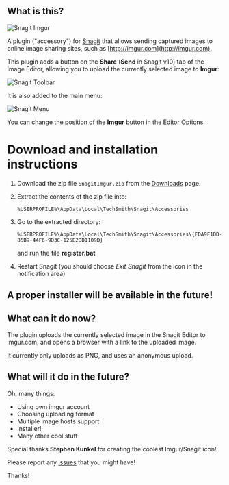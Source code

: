 What is this?
-------------

![Snagit Imgur](http://i.imgur.com/g6aTS.png)

A plugin ("accessory") for [Snagit](http://www.techsmith.com/snagit.html) that allows sending captured images to online image sharing sites, such as [http://imgur.com](http://imgur.com).

This plugin adds a button on the **Share** (**Send** in Snagit v10) tab of the Image Editor, allowing you to upload the currently selected image to **Imgur**:

![Snagit Toolbar](http://i.imgur.com/JjRl7.png)

It is also added to the main menu:

![Snagit Menu](http://i.imgur.com/ElZAZ.png)

You can change the position of the **Imgur** button in the Editor Options.

Download and installation instructions
======================================

1. Download the zip file `SnagitImgur.zip` from the [Downloads](https://github.com/hmemcpy/SnagitImgur/downloads) page.

2. Extract the contents of the zip file into:

    `%USERPROFILE%\AppData\Local\TechSmith\Snagit\Accessories`

3. Go to the extracted directory:  

    `%USERPROFILE%\AppData\Local\TechSmith\Snagit\Accessories\{EDA9F1DD-85B9-44F6-9D3C-125B2DD1109D}`
    
    and run the file **register.bat**

4. Restart Snagit (you should choose _Exit Snagit_ from the icon in the notification area)

A proper installer will be available in the future!
----------------------------------------------------

What can it do now?
-------------------

The plugin uploads the currently selected image in the Snagit Editor to imgur.com, and opens a browser with a link to the uploaded image.

It currently only uploads as PNG, and uses an anonymous upload.

What will it do in the future?
------------------------------

Oh, many things:

* Using own imgur account
* Choosing uploading format
* Multiple image hosts support
* Installer!
* Many other cool stuff

Special thanks **Stephen Kunkel** for creating the coolest Imgur/Snagit icon!

Please report any [issues](https://github.com/hmemcpy/SnagitImageShare/issues) that you might have!

Thanks!
